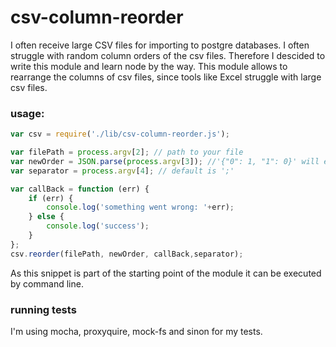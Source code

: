 csv-column-reorder
==============
I often receive large CSV files for importing to postgre databases. I often struggle with random column orders of the csv files.
Therefore I descided to write this module and learn node by the way. This module allows to rearrange the columns of csv files, since tools like Excel struggle with large csv files.

### usage:
```javascript
var csv = require('./lib/csv-column-reorder.js');

var filePath = process.argv[2]; // path to your file
var newOrder = JSON.parse(process.argv[3]); //'{"0": 1, "1": 0}' will exchange the second column of a csv file with the first
var separator = process.argv[4]; // default is ';'

var callBack = function (err) {
    if (err) {
        console.log('something went wrong: '+err);
    } else {
        console.log('success');
    }
};
csv.reorder(filePath, newOrder, callBack,separator);
```
As this snippet is part of the starting point of the module it can be executed by command line.

### running tests
I'm using mocha, proxyquire, mock-fs and sinon for my tests.